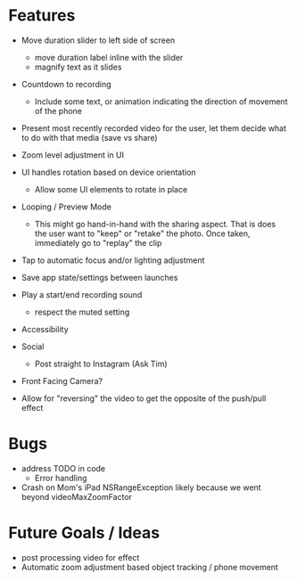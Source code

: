# Features

- Move duration slider to left side of screen
    + move duration label inline with the slider
    + magnify text as it slides
- Countdown to recording
    + Include some text, or animation indicating the direction of movement of the phone
- Present most recently recorded video for the user, let them decide what to do with that media (save vs share)

- Zoom level adjustment in UI
- UI handles rotation based on device orientation
    + Allow some UI elements to rotate in place
- Looping / Preview Mode
    + This might go hand-in-hand with the sharing aspect. That is does the user want to "keep" or "retake" the photo. Once taken, immediately go to "replay" the clip
- Tap to automatic focus and/or lighting adjustment
- Save app state/settings between launches
- Play a start/end recording sound
    + respect the muted setting
- Accessibility
- Social
    + Post straight to Instagram (Ask Tim)
- Front Facing Camera?
- Allow for "reversing" the video to get the opposite of the push/pull effect

# Bugs

- address TODO in code
    + Error handling
- Crash on Mom's iPad NSRangeException likely because we went beyond videoMaxZoomFactor

# Future Goals / Ideas

- post processing video for effect
- Automatic zoom adjustment based object tracking / phone movement
